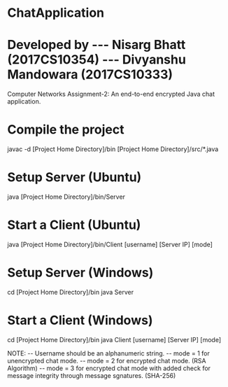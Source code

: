 # ChatApplication
# Developed by --- Nisarg Bhatt (2017CS10354) --- Divyanshu Mandowara (2017CS10333)
Computer Networks Assignment-2: An end-to-end encrypted Java chat application.

# Compile the project
javac -d [Project Home Directory]/bin [Project Home Directory]/src/*.java

# Setup Server (Ubuntu)
java [Project Home Directory]/bin/Server

# Start a Client (Ubuntu)
java [Project Home Directory]/bin/Client [username] [Server IP] [mode]

# Setup Server (Windows)
cd [Project Home Directory]/bin
java Server

# Start a Client (Windows)
cd [Project Home Directory]/bin
java Client [username] [Server IP] [mode]

NOTE:
	-- Username should be an alphanumeric string.
	-- mode = 1 for unencrypted chat mode.
	-- mode = 2 for encrypted chat mode. (RSA Algorithm)
	-- mode = 3 for encrypted chat mode with added check for message integrity through message sgnatures. (SHA-256)
